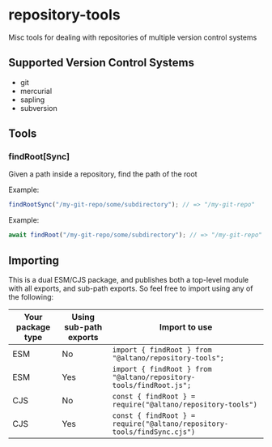 # repository-tools

Misc tools for dealing with repositories of multiple version control systems

## Supported Version Control Systems

- git
- mercurial
- sapling
- subversion

## Tools

### findRoot[Sync]

Given a path inside a repository, find the path of the root

Example:

```ts
findRootSync("/my-git-repo/some/subdirectory"); // => "/my-git-repo"
```

Example:

```ts
await findRoot("/my-git-repo/some/subdirectory"); // => "/my-git-repo"
```

## Importing

This is a dual ESM/CJS package, and publishes both a top-level module with all exports, and sub-path exports. So feel free to import using any of the following:

| Your package type | Using sub-path exports | Import to use                                                           |
| ----------------- | ---------------------- | ----------------------------------------------------------------------- |
| ESM               | No                     | `import { findRoot } from "@altano/repository-tools";`                  |
| ESM               | Yes                    | `import { findRoot } from "@altano/repository-tools/findRoot.js";`      |
| CJS               | No                     | `const { findRoot } = require("@altano/repository-tools")`              |
| CJS               | Yes                    | `const { findRoot } = require("@altano/repository-tools/findSync.cjs")` |
